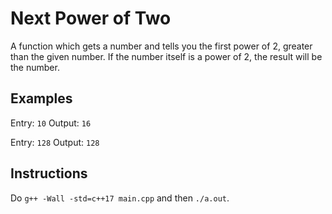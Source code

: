 # Next Power of Two
A function which gets a number and tells you the first power of 2, greater than the given number. If the number itself is a power of 2, the result will be the number.

## Examples
Entry: `10` 
Output: `16`

Entry: `128` 
Output: `128`


## Instructions
Do `g++ -Wall -std=c++17 main.cpp` and then `./a.out`.

